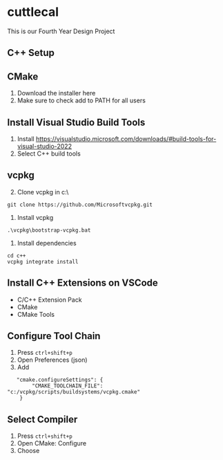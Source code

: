 # cuttlecal
This is our Fourth Year Design Project

## C++ Setup
## CMake
1. Download the installer here
2. Make sure to check add to PATH for all users

## Install Visual Studio Build Tools
1. Install 
   https://visualstudio.microsoft.com/downloads/#build-tools-for-visual-studio-2022
2. Select C++ build tools

## vcpkg
2. Clone vcpkg in c:\
```
git clone https://github.com/Microsoftvcpkg.git
```
1. Install vcpkg
```
.\vcpkg\bootstrap-vcpkg.bat
```
1. Install dependencies
```
cd c++
vcpkg integrate install
```

## Install C++ Extensions on VSCode

- C/C++ Extension Pack
- CMake
- CMake Tools

## Configure Tool Chain
1. Press `ctrl+shift+p`
2. Open Preferences (json)
3. Add
```
   "cmake.configureSettings": {
        "CMAKE_TOOLCHAIN_FILE": "c:/vcpkg/scripts/buildsystems/vcpkg.cmake"
    }
```
## Select Compiler
1. Press `ctrl+shift+p`
2. Open CMake: Configure
3. Choose 
